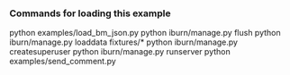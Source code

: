 ### Commands for loading this example
python examples/load_bm_json.py
python iburn/manage.py flush
python iburn/manage.py loaddata fixtures/*
python iburn/manage.py createsuperuser
python iburn/manage.py runserver
python examples/send_comment.py
